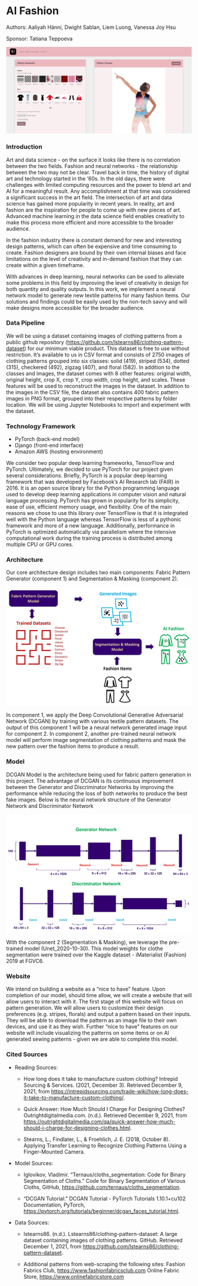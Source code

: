 # AI Fashion
Authors: Aaliyah Hänni, Dwight Sablan, Liem Luong, Vanessa Joy Hsu

Sponsor: Tatiana Teppoeva

![](/Images/Website_Image.png?raw=true "Header pic")

### Introduction
Art and data science - on the surface it looks like there is no correlation between the two fields. Fashion and neural networks - the relationship between the two may not be clear. Travel back in time, the history of digital art and technology started in the ‘60s. In the old days, there were challenges with limited computing resources and the power to blend art and AI for a meaningful result. Any accomplishment at that time was considered a significant success in the art field. The intersection of art and data science has gained more popularity in recent years. In reality, art and fashion are the inspiration for people to come up with new pieces of art. Advanced machine learning in the data science field enables creativity to make this process more efficient and more accessible to the broader audience.

In the fashion industry there is constant demand for new and interesting design patterns, which can often be expensive and time consuming to create. Fashion designers are bound by their own internal biases and face limitations on the level of creativity and in-demand fashion that they can create within a given timeframe.

With advances in deep learning, neural networks can be used to alleviate some problems in this field by improving the level of creativity in design for both quantity and quality outputs. In this work, we implement a neural network model to generate new textile patterns for many fashion items. Our solutions and findings could be easily used by the non-tech savvy and will make designs more accessible for the broader audience.

### Data Pipeline
We will be using a dataset containing images of clothing patterns from a public github repository (https://github.com/lstearns86/clothing-pattern-dataset) for our minimum viable product. This dataset is free to use without restriction. It’s available to us in CSV format and consists of 2750 images of clothing patterns grouped into six classes: solid (419), striped (534), dotted (315), checkered (492), zigzag (407), and floral (582). In addition to the classes and images, the dataset comes with 8 other features: original width, original height, crop X, crop Y, crop width, crop height, and scales. These features will be used to reconstruct the images in the dataset. In addition to the images in the CSV file, the dataset also contains 400 fabric pattern images in PNG format, grouped into their respective patterns by folder location. We will be using Jupyter Notebooks to import and experiment with the dataset.

### Technology Framework
* PyTorch (back-end model)
* Django (front-end interface)
* Amazon AWS (hosting environment)

We consider two popular deep learning frameworks, TensorFlow and PyTorch. Ultimately, we decided to use PyTorch for our project given several considerations. Briefly, PyTorch is a popular deep learning framework that was developed by Facebook’s AI Research lab (FAIR) in 2016. It is an open source library for the Python programming language used to develop deep learning applications in computer vision and natural language processing. PyTorch has grown in popularity for its simplicity, ease of use, efficient memory usage, and flexibility. One of the main reasons we chose to use this library over TensorFlow is that it is integrated well with the Python language whereas TensorFlow is less of a pythonic framework and more of a new language. Additionally, performance in PyTorch is optimized automatically via parallelism where the intensive computational work during the training process is distributed among multiple CPU or GPU cores.

### Architecture
Our core architecture design includes two main components: Fabric Pattern Generator (component 1) and Segmentation & Masking (component 2). 

![](/Images/Project_Architecture.JPG?raw=true "Project architecture pic")

In component 1, we apply the Deep Convolutional Generative Adversarial Network (DCGAN) by training with various textile pattern datasets. The output of this component 1 will be a neural network generated image input for component 2. In component 2, another pre-trained neural network model will perform image segmentation of clothing patterns and mask the new pattern over the fashion items to produce a result.

### Model 
DCGAN Model is the architecture being used for fabric pattern generation in this project. The advantage of DCGAN is its continuous improvement between the Generator and Discriminator Networks by improving the performance while reducing the loss of both networks to produce the best fake images. Below is the neural network structure of the Generator Network and Discriminator Network

![](/Images/DCGAN_architecture.JPG?raw=true "DCGAN architecture pic")

With the component 2 (Segmentation & Masking), we leverage the pre-trained model (Unet_2020-10-30). This model weights for clothe segmentation were trained over the Kaggle dataset - iMaterialist (Fashion) 2019 at FGVC6. 

### Website 
We intend on building a website as a “nice to have” feature. Upon completion of our model, should time allow, we will create a website that will allow users to interact with it. The first stage of this website will focus on pattern generation. We will allow users to customize their design preferences (e.g. stripes, florals) and output a pattern based on their inputs. They will be able to download the pattern as an image file to their own devices, and use it as they wish. Further “nice to have” features on our website will include visualizing the patterns on some items or on AI generated sewing patterns - given we are able to complete this model.

### Cited Sources
* Reading Sources:
  * How long does it take to manufacture custom clothing? Intrepid Sourcing & Services. (2021, December 3). Retrieved December 9, 2021, from https://intrepidsourcing.com/trade-wiki/how-long-does-it-take-to-manufacture-custom-clothing/.

  * Quick Answer: How Much Should I Charge For Designing Clothes? Outrightdigitalmedia.com. (n.d.). Retrieved December 9, 2021, from https://outrightdigitalmedia.com/qa/quick-answer-how-much-should-i-charge-for-designing-clothes.html. 

  * Stearns, L., Findlater, L., & Froehlich, J. E. (2018, October 8). Applying Transfer Learning to Recognize Clothing Patterns Using a Finger-Mounted Camera. 

* Model Sources:
  * Iglovikov, Vladimir. “Ternaus/cloths_segmentation: Code for Binary Segmentation of Cloths.” Code for Binary Segmentation of Various Cloths, GitHub, https://github.com/ternaus/cloths_segmentation. 

  * “DCGAN Tutorial.” DCGAN Tutorial - PyTorch Tutorials 1.10.1+cu102 Documentation, PyTorch, https://pytorch.org/tutorials/beginner/dcgan_faces_tutorial.html.

* Data Sources:
  * lstearns86. (n.d.). Lstearns86/clothing-pattern-dataset: A large dataset containing images of clothing patterns. GitHub. Retrieved December 1, 2021, from https://github.com/lstearns86/clothing-pattern-dataset. 

  * Additional patterns from web-scraping the following sites:
Fashion Fabrics Club, https://www.fashionfabricsclub.com
Online Fabric Store, https://www.onlinefabricstore.com


